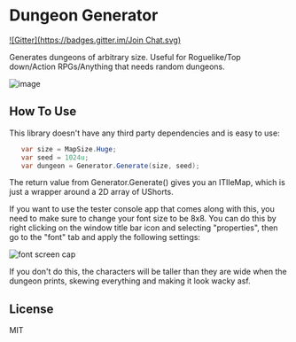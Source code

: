 Dungeon Generator
=================
[![Gitter](https://badges.gitter.im/Join Chat.svg)](https://gitter.im/adamveld12/dungeon_generator?utm_source=badge&utm_medium=badge&utm_campaign=pr-badge&utm_content=badge)

Generates dungeons of arbitrary size. Useful for Roguelike/Top down/Action RPGs/Anything that needs random dungeons.

![image](http://i.imgur.com/xmvl88A.png)


## How To Use

This library doesn't have any third party dependencies and is easy to use:

```C#
   var size = MapSize.Huge;
   var seed = 1024u;
   var dungeon = Generator.Generate(size, seed);
```

The return value from Generator.Generate() gives you an ITIleMap, which is just a wrapper around a 2D array of UShorts.

If you want to use the tester console app that comes along with this, you need to make sure to change your font size to be
8x8. You can do this by right clicking on the window title bar icon and selecting "properties", then go to the "font" tab
and apply the following settings:

![font screen cap](http://i.imgur.com/RggSCgo.png)

If you don't do this, the characters will be taller than they are wide when the dungeon prints, skewing everything and making it
look wacky asf.


## License

MIT
